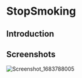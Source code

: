 # StopSmoking

## Introduction

## Screenshots

![Screenshot_1683788005](https://github.com/can-sevin/StopSmoking/assets/11235344/d49d8a54-9ed7-426b-989d-3b753a14844d)
